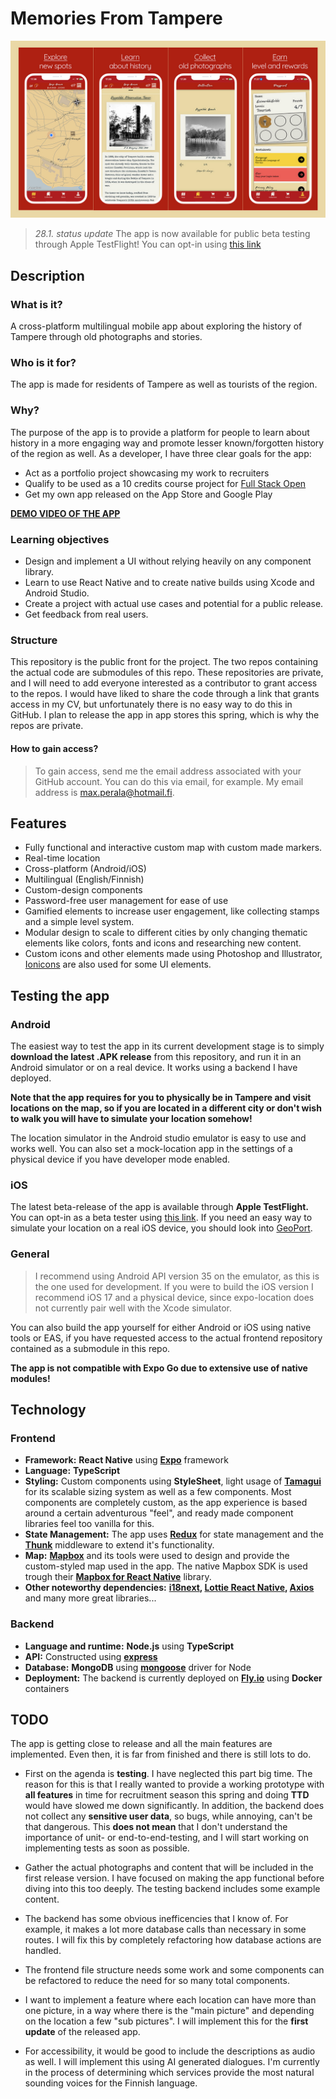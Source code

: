 # Memories From Tampere 


![screenshots](screenshots.jpg)

>*28.1. status update*
>The app is now available for public beta testing through Apple TestFlight!
>You can opt-in using [this link](https://testflight.apple.com/join/Q88cuyS9)

## Description

### What is it?

A cross-platform multilingual mobile app about exploring the history of Tampere through old photographs and stories.
### Who is it for?

The app is made for residents of Tampere as well as tourists of the region.
### Why?

The purpose of the app is to provide a platform for people to learn about history in a more engaging way and promote lesser known/forgotten history of the region as well. As a developer, I have three clear goals for the app:
- Act as a portfolio project showcasing my work to recruiters
- Qualify to be used as a 10 credits course project for [Full Stack Open](https://fullstackopen.com/)
- Get my own app released on the App Store and Google Play

**[DEMO VIDEO OF THE APP](https://vimeo.com/1044428510)**

### Learning objectives

* Design and implement a UI without relying heavily on any component library.
* Learn to use React Native and to create native builds using Xcode and Android Studio.
* Create a project with actual use cases and potential for a public release.
* Get feedback from real users.

### Structure

This repository is the public front for the project. The two repos containing the actual code are submodules of this repo. These repositories are private, and I will need to add everyone interested as a contributor to grant access to the repos. I would have liked to share the code through a link that grants access in my CV, but unfortunately there is no easy way to do this in GitHub. I plan to release the app in app stores this spring, which is why the repos are private.
#### How to gain access?
> To gain access, send me the email address associated with your GitHub account.
> You can do this via email, for example. My email address is max.perala@hotmail.fi.


## Features

* Fully functional and interactive custom map with custom made markers.
* Real-time location
* Cross-platform (Android/iOS)
* Multilingual (English/Finnish)
* Custom-design components
* Password-free user management for ease of use
* Gamified elements to increase user engagement, like collecting stamps and a simple level system.
* Modular design to scale to different cities by only changing thematic elements like colors, fonts and icons and researching new content.
* Custom icons and other elements made using Photoshop and Illustrator, [Ionicons](https://github.com/ionic-team/ionicons) are also used for some UI elements.

## Testing the app

### Android

The easiest way to test the app in its current development stage is to simply **download the latest .APK release** from this repository, and run it in an Android simulator or on a real device. It works using a backend I have deployed.

**Note that the app requires for you to physically be in Tampere and visit locations on the map, so if you are located in a different city or don't wish to walk you will have to simulate your location somehow!**

The location simulator in the Android studio emulator is easy to use and works well. You can also set a mock-location app in the settings of a physical device if you have developer mode enabled.

### iOS

The latest beta-release of the app is available through **Apple TestFlight.** You can opt-in as a beta tester using [this link](https://testflight.apple.com/join/Q88cuyS9). If you need an easy way to simulate your location on a real iOS device, you should look into [GeoPort](https://github.com/davesc63/GeoPort).
### General

> I recommend using Android API version 35 on the emulator, as this is the one used for development. If you were to build the iOS version I recommend iOS 17 and a physical device,
> since expo-location does not currently pair well with the Xcode simulator.

You can also build the app yourself for either Android or iOS using native tools or EAS, if you have requested access to the actual frontend repository contained as a submodule in this repo.

**The app is not compatible with Expo Go due to extensive use of native modules!**


## Technology

### Frontend

* **Framework:**  **React Native** using **[Expo](https://github.com/expo/expo)** framework
* **Language:**  **TypeScript**
* **Styling:**  Custom components using **StyleSheet**, light usage of **[Tamagui](https://github.com/tamagui/tamagui)** for its scalable sizing system as well as a few components. Most components are completely custom, as the app experience is based around a certain adventurous "feel", and ready made component libraries feel too vanilla for this.
* **State Management:**  The app uses **[Redux](https://github.com/reduxjs/redux)** for state management and the **[Thunk](https://github.com/reduxjs/redux-thunk)** middleware to extend it's functionality.
* **Map:**  **[Mapbox](https://www.mapbox.com/)** and its tools were used to design and provide the custom-styled map used in the app. The native Mapbox SDK is used trough their **[Mapbox for React Native](https://github.com/rnmapbox/maps)** library.
* **Other noteworthy dependencies:**  **[i18next](https://github.com/i18next/i18next), [Lottie React Native](https://github.com/lottie-react-native/lottie-react-native), [Axios](https://github.com/axios/axios)** and many more great libraries...

### Backend

* **Language and runtime:** **Node.js** using **TypeScript** 
* **API:** Constructed using **[express](https://github.com/expressjs/express)** 
* **Database:** **MongoDB** using **[mongoose](https://github.com/Automattic/mongoose)** driver for Node
* **Deployment:** The backend is currently deployed on **[Fly.io](https://fly.io/)** using **Docker** containers

## TODO

The app is getting close to release and all the main features are implemented. Even then, it is far from finished and there is still lots to do.

* First on the agenda is **testing**. I have neglected this part big time. The reason for this is that I really wanted to provide a working prototype with **all features** in time for recruitment season this spring and doing **TTD** would have slowed me down significantly. In addition, the backend does not collect any **sensitive user data**, so bugs, while annoying, can't be that dangerous. This **does not mean** that I don't understand the importance of unit- or end-to-end-testing, and I will start working on implementing tests as soon as possible.

* Gather the actual photographs and content that will be included in the first release version. I have focused on making the app functional before diving into this too deeply. The testing backend includes some example content.

* The backend has some obvious inefficencies that I know of. For example, it makes a lot more database calls than necessary in some routes. I will fix this by completely refactoring how database actions are handled.

* The frontend file structure needs some work and some components can be refactored to reduce the need for so many total components.

* I want to implement a feature where each location can have more than one picture, in a way where there is the "main picture" and depending on the location a few "sub pictures". I will implement this for the **first update** of the released app.

* For accessibility, it would be good to include the descriptions as audio as well. I will implement this using AI generated dialogues. I'm currently in the process of determining which services provide the most natural sounding voices for the Finnish language.